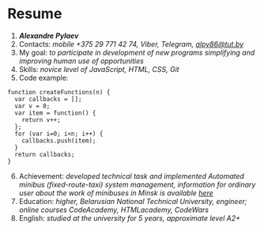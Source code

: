 # Resume

1.	_**Alexandre Pylaev**_
2.	Contacts: *mobile +375 29 771 42 74, Viber, Telegram, alpy86@tut.by*
3.	My goal: *to participate in development of new programs simplifying and improving human use of opportunities*
4.	Skills: *novice level of JavaScript, HTML, CSS, Git*
5.	Code example: 
```
function createFunctions(n) {
  var callbacks = [];
  var v = 0;
  var item = function() {
    return v++;
  };
  for (var i=0; i<n; i++) {
    callbacks.push(item);
  }
  return callbacks;
}
```
6.	Achievement: *developed technical task and implemented Automated minibus (fixed-route-taxi) system  management, information for ordinary user about the work of minibuses in Minsk is available [here](http://gusts.minsk.by/routetaxi)*
7.	Education: *higher, Belarusian National Technical University, engineer; online courses CodeAcademy, HTMLacademy, CodeWars*
8.	English: *studied at the university for 5 years, approximate level A2+*